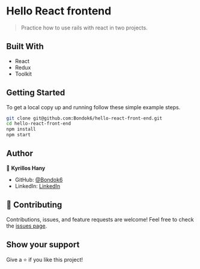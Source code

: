 # Hello React frontend

> Practice how to use rails with react in two projects.

## Built With
- React
- Redux
- Toolkit


## Getting Started

To get a local copy up and running follow these simple example steps.

```bash
git clone git@github.com:Bondok6/hello-react-front-end.git
cd hello-react-front-end
npm install
npm start
```


## Author

👤 **Kyrillos Hany**

- GitHub: [@Bondok6](https://github.com/Bondok6)
- LinkedIn: [LinkedIn](https://www.linkedin.com/in/kyrillos-hany/)

## 🤝 Contributing

Contributions, issues, and feature requests are welcome!
Feel free to check the [issues page](../../issues/).

## Show your support

Give a ⭐️ if you like this project!
